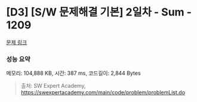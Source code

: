 # [D3] [S/W 문제해결 기본] 2일차 - Sum - 1209 

[문제 링크](https://swexpertacademy.com/main/code/problem/problemDetail.do?contestProbId=AV13_BWKACUCFAYh) 

### 성능 요약

메모리: 104,888 KB, 시간: 387 ms, 코드길이: 2,844 Bytes



> 출처: SW Expert Academy, https://swexpertacademy.com/main/code/problem/problemList.do
